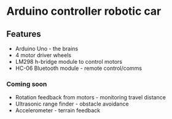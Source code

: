 # Arduino controller robotic car

## Features
* Arduino Uno - the brains
* 4 motor driver wheels
* LM298 h-bridge module to control motors
* HC-06 Bluetooth module - remote control/comms

### Coming soon
* Rotation feedback from motors - monitoring travel distance
* Ultrasonic range finder - obstacle avoidance
* Accelerometer - terrain feedback
